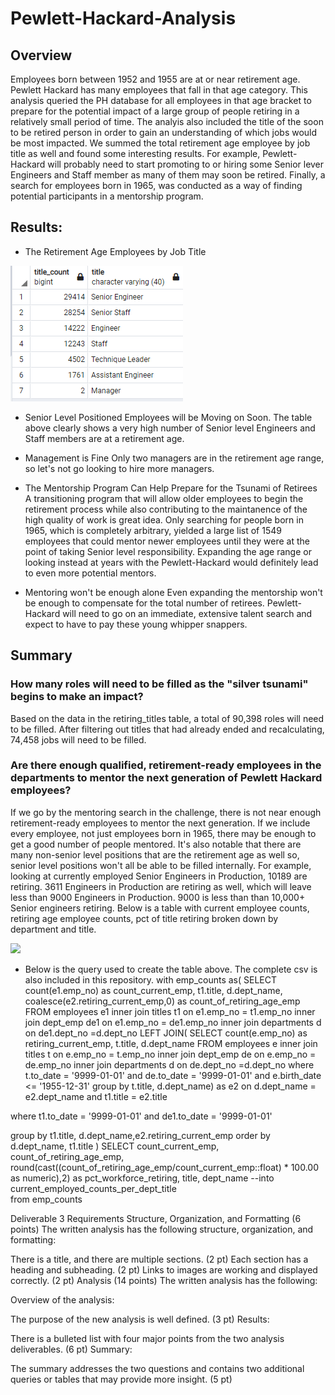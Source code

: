 # Pewlett-Hackard-Analysis

## Overview
Employees born between 1952 and 1955 are at or near retirement age. Pewlett Hackard has many employees that fall in that age category. This analysis queried the PH database for all employees in that age bracket to prepare for the potential impact of a large group of people retiring in a relatively small period of time. The analyis also included the title of the soon to be retired person in order to gain an understanding of which jobs would be most impacted. We summed the total retirement age employee by job title as well and found some interesting results. For example, Pewlett-Hackard will probably need to start promoting to or hiring some Senior lever Engineers and Staff member as many of them may soon be retired. Finally, a search for employees born in 1965, was conducted as a way of finding potential participants in a mentorship program.

## Results: 

- The Retirement Age Employees by Job Title

<img src = "https://github.com/AaronAKTX/Pewlett-Hackard-Analysis/blob/main/Retiring_Per_Title.PNG">

- Senior Level Positioned Employees will be Moving on Soon.
The table above clearly shows a very high number of Senior level Engineers and Staff members are at a retirement age.

- Management is Fine
Only two managers are in the retirement age range, so let's not go looking to hire more managers.  

- The Mentorship Program Can Help Prepare for the Tsunami of Retirees
A transitioning program that will allow older employees to begin the retirement process while also contributing to the maintanence of the high quality of work is great idea. Only searching for people born in 1965, which is completely arbitrary, yielded a large list of 1549 employees that could mentor newer employees until they were at the point of taking Senior level responsibility. Expanding the age range or looking instead at years with the Pewlett-Hackard would definitely lead to even more potential mentors.

- Mentoring won't be enough alone
Even expanding the mentorship won't be enough to compensate for the total number of retirees. Pewlett-Hackard will need to go on an immediate, extensive talent search and expect to have to pay these young whipper snappers.

## Summary

### How many roles will need to be filled as the "silver tsunami" begins to make an impact?
Based on the data in the retiring_titles table, a total of 90,398 roles will need to be filled.
After filtering out titles that had already ended and recalculating, 74,458 jobs will need to be filled.

### Are there enough qualified, retirement-ready employees in the departments to mentor the next generation of Pewlett Hackard employees?
If we go by the mentoring search in the challenge, there is not near enough retirement-ready employees to mentor the next generation. If we include every employee, not just employees born in 1965, there may be enough to get a good number of people mentored. It's also notable that there are many non-senior level positions that are the retirement age as well so, senior level positions won't all be able to be filled internally. For example, looking at currently employed Senior Engineers in Production, 10189 are retiring. 3611 Engineers in Production are retiring as well, which will leave less than 9000 Engineers in Production. 9000 is less than than 10,000+ Senior engineers retiring. Below is a table with current employee counts, retiring age employee counts, pct of title retiring broken down by department and title.

<img src = "https://github.com/AaronAKTX/Pewlett-Hackard-Analysis/blob/main/current_emp_counts_by_dept_title.csv">

- Below is the query used to create the table above. The complete csv is also included in this repository.
with emp_counts as(
SELECT  count(e1.emp_no) as count_current_emp, t1.title, d.dept_name, coalesce(e2.retiring_current_emp,0) as count_of_retiring_age_emp
FROM 
employees e1
inner join titles t1 on e1.emp_no = t1.emp_no
inner join dept_emp de1 on e1.emp_no = de1.emp_no 
inner join departments d on de1.dept_no =d.dept_no
LEFT JOIN(
SELECT  count(e.emp_no) as retiring_current_emp, t.title, d.dept_name
FROM 
employees e
inner join titles t on e.emp_no = t.emp_no
inner join dept_emp de on e.emp_no = de.emp_no 
inner join departments d on de.dept_no =d.dept_no
where t.to_date = '9999-01-01' and de.to_date = '9999-01-01'
and e.birth_date <= '1955-12-31'
group by  t.title, d.dept_name) as e2 
on d.dept_name = e2.dept_name and t1.title = e2.title

where t1.to_date = '9999-01-01' and de1.to_date = '9999-01-01'

group by  t1.title, d.dept_name,e2.retiring_current_emp
order by d.dept_name, t1.title
)
SELECT count_current_emp, count_of_retiring_age_emp, round(cast((count_of_retiring_age_emp/count_current_emp::float) * 100.00 as numeric),2) as pct_workforce_retiring, title, dept_name
--into current_employed_counts_per_dept_title	
from emp_counts


Deliverable 3 Requirements
Structure, Organization, and Formatting (6 points)
The written analysis has the following structure, organization, and formatting:

There is a title, and there are multiple sections. (2 pt)
Each section has a heading and subheading. (2 pt)
Links to images are working and displayed correctly. (2 pt)
Analysis (14 points)
The written analysis has the following:

Overview of the analysis:

The purpose of the new analysis is well defined. (3 pt)
Results:

There is a bulleted list with four major points from the two analysis deliverables. (6 pt)
Summary:

The summary addresses the two questions and contains two additional queries or tables that may provide more insight. (5 pt)
